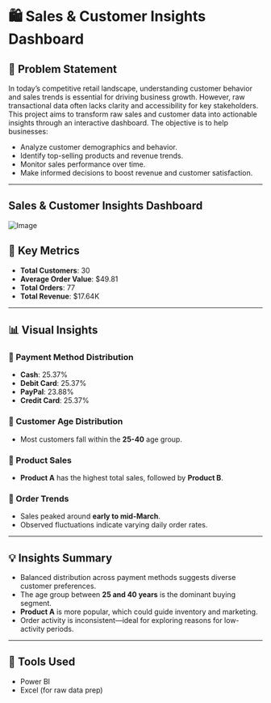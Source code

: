 # 🛍️ Sales & Customer Insights Dashboard

## 🧩 Problem Statement

In today’s competitive retail landscape, understanding customer behavior and sales trends is essential for driving business growth. However, raw transactional data often lacks clarity and accessibility for key stakeholders. This project aims to transform raw sales and customer data into actionable insights through an interactive dashboard. The objective is to help businesses:

- Analyze customer demographics and behavior.
- Identify top-selling products and revenue trends.
- Monitor sales performance over time.
- Make informed decisions to boost revenue and customer satisfaction.

---

## Sales & Customer Insights Dashboard
![Image](https://github.com/user-attachments/assets/89d5aee1-1f10-4f2a-8b24-2ef71bfb6f05)

## 🎯 Key Metrics

- **Total Customers**: 30  
- **Average Order Value**: $49.81  
- **Total Orders**: 77  
- **Total Revenue**: $17.64K  

---

## 📊 Visual Insights

### 🔸 Payment Method Distribution
- **Cash**: 25.37%
- **Debit Card**: 25.37%
- **PayPal**: 23.88%
- **Credit Card**: 25.37%

### 🔹 Customer Age Distribution
- Most customers fall within the **25-40** age group.

### 🔸 Product Sales
- **Product A** has the highest total sales, followed by **Product B**.

### 🔹 Order Trends
- Sales peaked around **early to mid-March**.
- Observed fluctuations indicate varying daily order rates.

---

## 💡 Insights Summary

- Balanced distribution across payment methods suggests diverse customer preferences.
- The age group between **25 and 40 years** is the dominant buying segment.
- **Product A** is more popular, which could guide inventory and marketing.
- Order activity is inconsistent—ideal for exploring reasons for low-activity periods.

---

## 🧰 Tools Used

- Power BI 
- Excel (for raw data prep)







